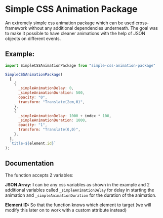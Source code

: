 # Simple CSS Animation Package

An extremely simple css animation package which can be used cross-framework without any additional dependencies underneath. The goal was to make it possible to have cleaner animations with the help of JSON objects on different events.

## Example:

```javascript
import SimpleCSSAnimationPackage from "simple-css-animation-package"

SimpleCSSAnimationPackage(
  [
    {
      _simpleAnimationDelay: 0,
      _simpleAnimationDuration: 500,
      opacity: "0",
      transform: "Translate(2em,0)",
    },
    {
      _simpleAnimationDelay: 1000 + index * 100,
      _simpleAnimationDuration: 1000,
      opacity: "1",
      transform: "Translate(0,0)",
    },
  ],
  `title-${element.id}`
);
```

## Documentation

The function accepts 2 variables:

**JSON Array:** I can be any css variables as shown in the example and 2 additional variables called `_simpleAnimationDelay` for delay in starting the animation and `_simpleAnimationDuration` for the duration of the animation.

**Element ID:** So that the function knows which element to target (we will modify this later on to work with a custom attribute instead)